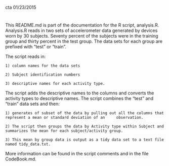 cta 01/23/2015
#
   This README.md is part of the documentation for the R script, analysis.R. Analysis.R reads in two sets of accelerometer data generated by devices worn by 30 subjects. Seventy percent of the subjects were in the training group and thirty percent in the test group. The data sets for each group are prefixed with “test” or “train”.

   The script reads in: 

    1) column names for the data sets

    2) Subject identification numbers

    3) descriptive names for each activity type. 

   The script adds the descriptive names to the columns and converts the activity types to descriptive names. The script combines the “test” and “train” data sets and then:

    1) generates of subset of the data by pulling out all the columns that represent a mean or standard deviation of an     observation. 

    2) The script then groups the data by Activity type within Subject and summarizes the mean for each subject/activity group.

    3) This mean by group data is output as a tidy data set to a text file named tidy_data.txt. 

More information can be found in the script comments and in the file CodeBook.md.
